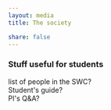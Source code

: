 ```yaml
---
layout: media
title: The society

share: false
---
```


### Stuff useful for students
list of people in the SWC?  
Student's guide?  
PI's Q&A?  


